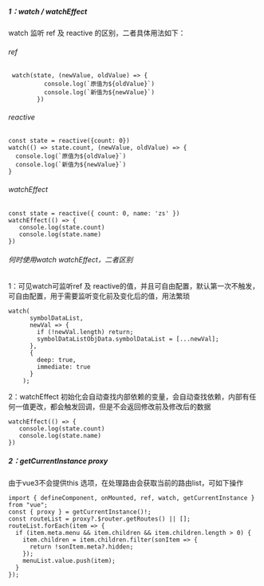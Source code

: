 ##### 1：watch / watchEffect
watch 监听 ref  及 reactive 的区别，二者具体用法如下：
###### ref
```
 watch(state, (newValue, oldValue) => {
          console.log(`原值为${oldValue}`)
          console.log(`新值为${newValue}`)
        })
```
###### reactive
```
const state = reactive({count: 0})
watch(() => state.count, (newValue, oldValue) => {
  console.log(`原值为${oldValue}`)
  console.log(`新值为${newValue}`)
}
```
###### watchEffect

```
const state = reactive({ count: 0, name: 'zs' })
watchEffect(() => {
   console.log(state.count)
   console.log(state.name)
})
```
###### 何时使用watch   watchEffect，二者区别
1：可见watch可监听ref 及 reactive的值，并且可自由配置，默认第一次不触发，可自由配置，用于需要监听变化前及变化后的值，用法繁琐

```
watch(
      symbolDataList,
      newVal => {
        if (!newVal.length) return;
        symbolDataListObjData.symbolDataList = [...newVal];
      },
      {
        deep: true,
        immediate: true
      }
    );
```
2：watchEffect 初始化会自动查找内部依赖的变量，会自动查找依赖，内部有任何一值更改，都会触发回调，但是不会返回修改前及修改后的数据

```
watchEffect(() => {
   console.log(state.count)
   console.log(state.name)
})
```

##### 2：getCurrentInstance proxy 
由于vue3不会提供this 选项，在处理路由会获取当前的路由list，可如下操作

```
import { defineComponent, onMounted, ref, watch, getCurrentInstance } from "vue";
const { proxy } = getCurrentInstance()!;
const routeList = proxy?.$router.getRoutes() || [];
routeList.forEach(item => {
  if (item.meta.menu && item.children && item.children.length > 0) {
    item.children = item.children.filter(sonItem => {
      return !sonItem.meta?.hidden;
    });
    menuList.value.push(item);
  }
});
```
